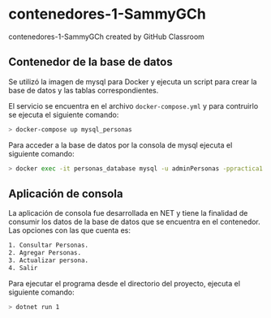 # contenedores-1-SammyGCh
contenedores-1-SammyGCh created by GitHub Classroom
 
## Contenedor de la base de datos
Se utilizó la imagen de mysql para Docker y ejecuta un script para crear la base de datos y las tablas correspondientes.

El servicio se encuentra en el archivo `docker-compose.yml` y para contruirlo se ejecuta el siguiente comando:

```sh
> docker-compose up mysql_personas
```

Para acceder a la base de datos por la consola de mysql ejecuta el siguiente comando:

```sh
> docker exec -it personas_database mysql -u adminPersonas -ppractica1
```

## Aplicación de consola
La aplicación de consola fue desarrollada en NET y tiene la finalidad de consumir los datos de la base de datos que se encuentra en el contenedor. Las opciones con las que cuenta es:

```sh
1. Consultar Personas.
2. Agregar Personas.
3. Actualizar persona.
4. Salir
```

Para ejecutar el programa desde el directorio del proyecto, ejecuta el siguiente comando:

```sh
> dotnet run 1
```

